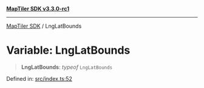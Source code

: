 [**MapTiler SDK v3.3.0-rc1**](../README.md)

***

[MapTiler SDK](../README.md) / LngLatBounds

# Variable: LngLatBounds

> **LngLatBounds**: *typeof* `LngLatBounds`

Defined in: [src/index.ts:52](https://github.com/maptiler/maptiler-sdk-js/blob/d9cb958ebf063ecde2f6f583eb172e5a83460e6a/src/index.ts#L52)
